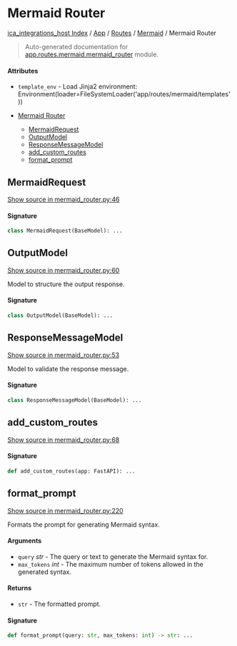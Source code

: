 # Mermaid Router

[ica_integrations_host Index](../../../README.md#ica_integrations_host-index) / [App](../../index.md#app) / [Routes](../index.md#routes) / [Mermaid](./index.md#mermaid) / Mermaid Router

> Auto-generated documentation for [app.routes.mermaid.mermaid_router](https://github.ibm.com/destiny/ica_integrations_host/blob/main/app/routes/mermaid/mermaid_router.py) module.

#### Attributes

- `template_env` - Load Jinja2 environment: Environment(loader=FileSystemLoader('app/routes/mermaid/templates'))


- [Mermaid Router](#mermaid-router)
  - [MermaidRequest](#mermaidrequest)
  - [OutputModel](#outputmodel)
  - [ResponseMessageModel](#responsemessagemodel)
  - [add_custom_routes](#add_custom_routes)
  - [format_prompt](#format_prompt)

## MermaidRequest

[Show source in mermaid_router.py:46](https://github.ibm.com/destiny/ica_integrations_host/blob/main/app/routes/mermaid/mermaid_router.py#L46)

#### Signature

```python
class MermaidRequest(BaseModel): ...
```



## OutputModel

[Show source in mermaid_router.py:60](https://github.ibm.com/destiny/ica_integrations_host/blob/main/app/routes/mermaid/mermaid_router.py#L60)

Model to structure the output response.

#### Signature

```python
class OutputModel(BaseModel): ...
```



## ResponseMessageModel

[Show source in mermaid_router.py:53](https://github.ibm.com/destiny/ica_integrations_host/blob/main/app/routes/mermaid/mermaid_router.py#L53)

Model to validate the response message.

#### Signature

```python
class ResponseMessageModel(BaseModel): ...
```



## add_custom_routes

[Show source in mermaid_router.py:68](https://github.ibm.com/destiny/ica_integrations_host/blob/main/app/routes/mermaid/mermaid_router.py#L68)

#### Signature

```python
def add_custom_routes(app: FastAPI): ...
```



## format_prompt

[Show source in mermaid_router.py:220](https://github.ibm.com/destiny/ica_integrations_host/blob/main/app/routes/mermaid/mermaid_router.py#L220)

Formats the prompt for generating Mermaid syntax.

#### Arguments

- `query` *str* - The query or text to generate the Mermaid syntax for.
- `max_tokens` *int* - The maximum number of tokens allowed in the generated syntax.

#### Returns

- `str` - The formatted prompt.

#### Signature

```python
def format_prompt(query: str, max_tokens: int) -> str: ...
```
